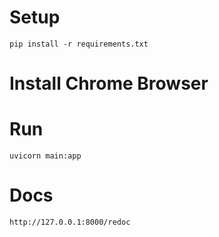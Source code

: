 # Setup

    pip install -r requirements.txt

# Install Chrome Browser

# Run

    uvicorn main:app

# Docs

    http://127.0.0.1:8000/redoc
